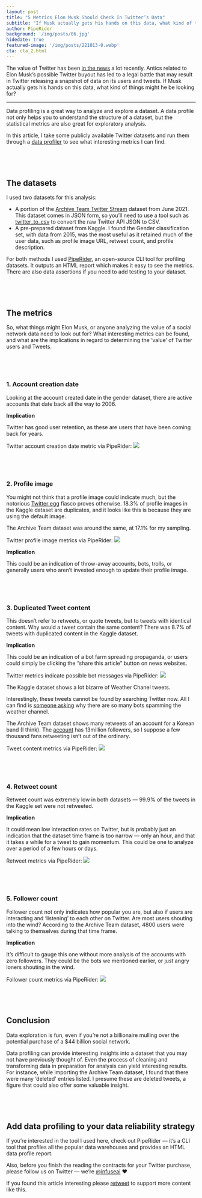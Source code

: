 ```yaml
---
layout: post
title: "5 Metrics Elon Musk Should Check In Twitter’s Data"
subtitle: "If Musk actually gets his hands on this data, what kind of things might he be looking for?"
author: PipeRider
background: '/img/posts/06.jpg'
hidedate: true
featured-image: '/img/posts/221013-0.webp'
cta: cta_2.html
---
```


The value of Twitter has been [in the news](https://www.theverge.com/2022/10/4/23387592/elon-musk-twitter-deal-lawsuit-faq) a lot recently. Antics related to Elon Musk’s possible Twitter buyout has led to a legal battle that may result in Twitter releasing a snapshot of data on its users and tweets. If Musk actually gets his hands on this data, what kind of things might he be looking for?

<hr /> 

Data profiling is a great way to analyze and explore a dataset. A data profile not only helps you to understand the structure of a dataset, but the statistical metrics are also great for exploratory analysis.

In this article, I take some publicly available Twitter datasets and run them through a [data profiler](https://piperider.io/?utm_source=piperiderblog&utm_medium=blog) to see what interesting metrics I can find.

## 　
## The datasets
I used two datasets for this analysis:

* A portion of the [Archive Team Twitter Stream](https://archive.org/details/archiveteam-twitter-stream-2021-06) dataset from June 2021. This dataset comes in JSON form, so you’ll need to use a tool such as [twitter_to_csv](https://github.com/cantino/twitter_to_csv) to convert the raw Twitter API JSON to CSV.
* A pre-prepared dataset from Kaggle. I found the Gender classification set, with data from 2015, was the most useful as it retained much of the user data, such as profile image URL, retweet count, and profile description.

For both methods I used [PipeRider](https://piperider.io/?utm_source=piperiderblog&utm_medium=blog), an open-source CLI tool for profiling datasets. It outputs an HTML report which makes it easy to see the metrics. There are also data assertions if you need to add testing to your dataset.

## 　
## The metrics
So, what things might Elon Musk, or anyone analyzing the value of a social network data need to look out for? What interesting metrics can be found, and what are the implications in regard to determining the ‘value’ of Twitter users and Tweets.

## 　
### 1. Account creation date
Looking at the account created date in the gender dataset, there are active accounts that date back all the way to 2006.

**Implication** 

Twitter has good user retention, as these are users that have been coming back for years.

Twitter account creation date metric via PipeRider: 
![](/img/posts/221013-1.webp)

## 　
### 2. Profile image
You might not think that a profile image could indicate much, but the notorious [Twitter egg](https://www.vox.com/2017/3/31/15139192/twitter-egg-profile-default-change) fiasco proves otherwise. 18.3% of profile images in the Kaggle dataset are duplicates, and it looks like this is because they are using the default image.

The Archive Team dataset was around the same, at 17.1% for my sampling.

Twitter profile image metrics via PipeRider:
![](/img/posts/221013-2.webp)


**Implication**

This could be an indication of throw-away accounts, bots, trolls, or generally users who aren’t invested enough to update their profile image.

## 　
### 3. Duplicated Tweet content
This doesn’t refer to retweets, or quote tweets, but to tweets with identical content. Why would a tweet contain the same content? There was 8.7% of tweets with duplicated content in the Kaggle dataset.

**Implication**

This could be an indication of a bot farm spreading propaganda, or users could simply be clicking the “share this article” button on news websites.

Twitter metrics indicate possible bot messages via PipeRider: 
![](/img/posts/221013-3.webp)

The Kaggle dataset shows a lot bizarre of Weather Chanel tweets.

Interestingly, these tweets cannot be found by searching Twitter now. All I can find is [someone asking](https://twitter.com/ArdentCrayon/status/722136691809525764?s=20&t=9IY8SlHv4k813B-xxwjGxw) why there are so many bots spamming the weather channel.

The Archive Team dataset shows many retweets of an account for a Korean band (I think). The [account](https://twitter.com/WeareoneEXO) has 13million followers, so I suppose a few thousand fans retweeting isn’t out of the ordinary.

Tweet content metrics via PipeRider:
![](/img/posts/221013-4.webp)

## 　
### 4. Retweet count
Retweet count was extremely low in both datasets — 99.9% of the tweets in the Kaggle set were not retweeted.

**Implication**

It could mean low interaction rates on Twitter, but is probably just an indication that the dataset time frame is too narrow — only an hour, and that it takes a while for a tweet to gain momentum. This could be one to analyze over a period of a few hours or days.

Retweet metrics via PipeRider:
![](/img/posts/221013-5.webp)

## 　
### 5. Follower count
Follower count not only indicates how popular you are, but also if users are interacting and ‘listening’ to each other on Twitter. Are most users shouting into the wind? According to the Archive Team dataset, 4800 users were talking to themselves during that time frame.

**Implication**

It’s difficult to gauge this one without more analysis of the accounts with zero followers. They could be the bots we mentioned earlier, or just angry loners shouting in the wind.

Follower count metrics via PipeRider: 
![](/img/posts/221013-6.webp)

## 　
## Conclusion
Data exploration is fun, even if you’re not a billionaire mulling over the potential purchase of a $44 billion social network.

Data profiling can provide interesting insights into a dataset that you may not have previously thought of. Even the process of cleaning and transforming data in preparation for analysis can yield interesting results. For instance, while importing the Archive Team dataset, I found that there were many ‘deleted’ entries listed. I presume these are deleted tweets, a figure that could also offer some valuable insight.

## 　
## Add data profiling to your data reliability strategy
If you’re interested in the tool I used here, check out PipeRider — it’s a CLI tool that profiles all the popular data warehouses and provides an HTML data profile report.

Also, before you finish the reading the contracts for your Twitter purchase, please follow us on Twitter — we’re [@infuseai](https://twitter.com/infuseai) ❤

If you found this article interesting please [retweet](https://twitter.com/InfuseAI/status/1580574430442377217?s=20&t=GwuHVBwmjPMAU8nWlXetBw) to support more content like this.

